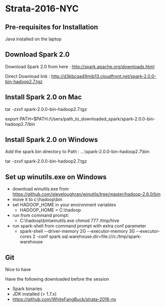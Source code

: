 # Strata-2016-NYC

## Pre-requisites for Installation

Java installed on the laptop

## Download Spark 2.0

Download Spark 2.0 from here : http://spark.apache.org/downloads.html

Direct Download link : http://d3kbcqa49mib13.cloudfront.net/spark-2.0.0-bin-hadoop2.7.tgz

## Install Spark 2.0 on Mac

tar -zxvf spark-2.0.0-bin-hadoop2.7.tgz

export PATH=$PATH:/Users/path_to_downloaded_spark/spark-2.0.0-bin-hadoop2.7/bin

## Install Spark 2.0 on Windows

Add the spark bin directory to Path : ...\spark-2.0.0-bin-hadoop2.7\bin

tar -zxvf spark-2.0.0-bin-hadoop2.7.tgz

## Set up winutils.exe on Windows

- download winutils.exe from https://github.com/steveloughran/winutils/tree/master/hadoop-2.6.0/bin
- move it to c:\hadoop\bin
- set HADOOP_HOME in your environment variables
    - HADOOP_HOME = C:\hadoop
- run from command prompt:
    - C:\hadoop\bin\winutils.exe chmod 777 /tmp/hive
- run spark-shell from command prompt with extra conf parameter
    - spark-shell --driver-memory 2G --executor-memory 3G --executor-cores 2 -conf spark.sql.warehouse.dir=file:///c:/tmp/spark-warehouse

## Git

Nice to have

[IMPORTANT]: Downloads
Have the following downloaded before the session
* Spark binaries
* JDK installed (> 1.7.x)
* https://github.com/WhiteFangBuck/strata-2016-ny





